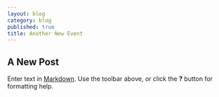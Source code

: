 ```yaml
---
layout: blog
category: blog
published: true
title: Another New Event
---
```


## A New Post

Enter text in [Markdown](http://daringfireball.net/projects/markdown/). Use the toolbar above, or click the **?** button for formatting help.